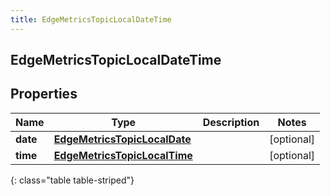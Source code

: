 ```yaml
---
title: EdgeMetricsTopicLocalDateTime
---
```

## EdgeMetricsTopicLocalDateTime


## Properties

| Name | Type | Description | Notes |
| ------------ | ------------- | ------------- | ------------- |
| **date** | <!----><!---->[**EdgeMetricsTopicLocalDate**](EdgeMetricsTopicLocalDate.html)<!----> |  |  [optional] |
| **time** | <!----><!---->[**EdgeMetricsTopicLocalTime**](EdgeMetricsTopicLocalTime.html)<!----> |  |  [optional] |
{: class="table table-striped"}



